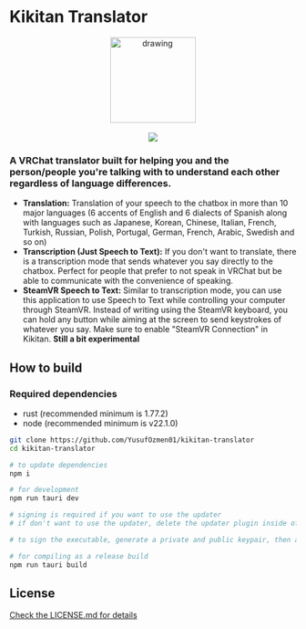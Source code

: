 # Kikitan Translator

<div align="center">
<a href="https://sergiomarquina.booth.pm/items/6073050">
<img src="https://media.buyee.jp/guide/addtobuyee/assets/img/store-logo-booth.png" alt="drawing" width="150" align="center">
</a>
<br><br>
<img src="https://i.imgur.com/RQlgF0N.png" />
</div>

### A VRChat translator built for helping you and the person/people you're talking with to understand each other regardless of language differences.

- **Translation:** Translation of your speech to the chatbox in more than 10 major languages (6 accents of English and 6 dialects of Spanish along with languages such as Japanese, Korean, Chinese, Italian, French, Turkish, Russian, Polish, Portugal, German, French, Arabic, Swedish and so on)
- **Transcription (Just Speech to Text):** If you don't want to translate, there is a transcription mode that sends whatever you say directly to the chatbox. Perfect for people that prefer to not speak in VRChat but be able to communicate with the convenience of speaking.
- **SteamVR Speech to Text:** Similar to transcription mode, you can use this application to use Speech to Text while controlling your computer through SteamVR. Instead of writing using the SteamVR keyboard, you can hold any button while aiming at the screen to send keystrokes of whatever you say. Make sure to enable "SteamVR Connection" in Kikitan. **Still a bit experimental**

## How to build

### Required dependencies

- rust (recommended minimum is 1.77.2)
- node (recommended minimum is v22.1.0)

```sh
git clone https://github.com/YusufOzmen01/kikitan-translator
cd kikitan-translator

# to update dependencies
npm i

# for development
npm run tauri dev

# signing is required if you want to use the updater
# if don't want to use the updater, delete the updater plugin inside of tauri.conf.json

# to sign the executable, generate a private and public keypair, then assign TAURI_SIGNING_PRIVATE_KEY environment variable and update the pubkey field inside of tauri.conf.json with your public key

# for compiling as a release build
npm run tauri build
```

## License

[Check the LICENSE.md for details](https://github.com/YusufOzmen01/kikitan-translator/blob/main/LICENSE.md)
